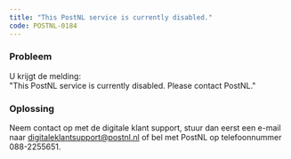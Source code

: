 ```yaml
---
title: "This PostNL service is currently disabled."
code: POSTNL-0184
---
```

### Probleem

  
U krijgt de melding:  
"This PostNL service is currently disabled. Please contact PostNL."

### Oplossing

  
Neem contact op met de digitale klant support, stuur dan eerst een e-mail naar [digitaleklantsupport@postnl.nl](mailto:digitaleklantsupport@postnl.nl) of bel met PostNL op telefoonnummer 088-2255651.
